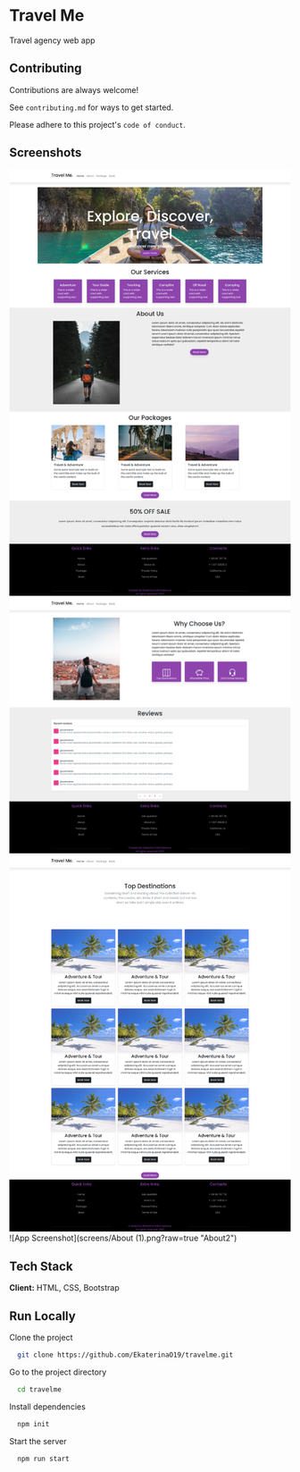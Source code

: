 
# Travel Me

Travel agency web app


## Contributing

Contributions are always welcome!

See `contributing.md` for ways to get started.

Please adhere to this project's `code of conduct`.


## Screenshots

![App Screenshot](/screens/Travel_Me.png?raw=true "home page")
![App Screenshot](screens/About.png?raw=true "About")
![App Screenshot](screens/Packages.png?raw=true "Optional Title")
![App Screenshot](screens/About (1).png?raw=true "About2")


## Tech Stack

**Client:** HTML, CSS, Bootstrap


## Run Locally

Clone the project

```bash
  git clone https://github.com/EkaterinaO19/travelme.git
```

Go to the project directory

```bash
  cd travelme
```

Install dependencies

```bash
  npm init
```

Start the server

```bash
  npm run start
```

